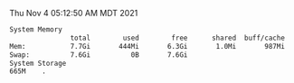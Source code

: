 Thu Nov  4 05:12:50 AM MDT 2021
```bash
System Memory
               total        used        free      shared  buff/cache   available
Mem:           7.7Gi       444Mi       6.3Gi       1.0Mi       987Mi       7.0Gi
Swap:          7.6Gi          0B       7.6Gi
System Storage
665M	.
```
```bash
